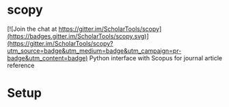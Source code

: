 # scopy

[![Join the chat at https://gitter.im/ScholarTools/scopy](https://badges.gitter.im/ScholarTools/scopy.svg)](https://gitter.im/ScholarTools/scopy?utm_source=badge&utm_medium=badge&utm_campaign=pr-badge&utm_content=badge)
Python interface with Scopus for journal article reference

# Setup
